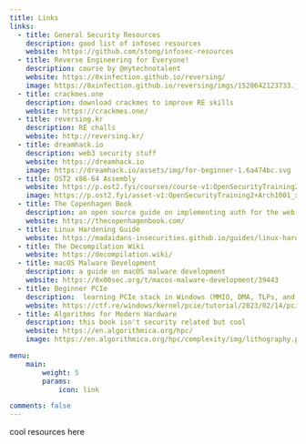 ```yaml
---
title: Links
links:
  - title: General Security Resources
    description: good list of infosec resources
    website: https://github.com/stong/infosec-resources
  - title: Reverse Engineering for Everyone!
    description: course by @mytechnotalent
    website: https://0xinfection.github.io/reversing/
    image: https://0xinfection.github.io/reversing/imgs/1520642123733.jpg
  - title: crackmes.one
    description: download crackmes to improve RE skills
    website: https://crackmes.one/
  - title: reversing.kr
    description: RE challs
    website: http://reversing.kr/
  - title: dreamhack.io
    description: web3 security stuff
    website: https://dreamhack.io
    image: https://dreamhack.io/assets/img/for-beginner-1.6a474bc.svg
  - title: OST2 x86-64 Assembly
    website: https://p.ost2.fyi/courses/course-v1:OpenSecurityTraining2+Arch1001_x86-64_Asm+2021_v1/about
    image: https://p.ost2.fyi/asset-v1:OpenSecurityTraining2+Arch1001_x86-64_Asm+2021_v1+type@asset+block@CC_ARCH1001_test.png
  - title: The Copenhagen Book
    description: an open source guide on implementing auth for the web! It covers everything, including sessions, CSRF protection, passkeys, OAuth, 2FA, email verification, and password reset
    website: https://thecopenhagenbook.com/
  - title: Linux Hardening Guide
    website: https://madaidans-insecurities.github.io/guides/linux-hardening.html
  - title: The Decompilation Wiki
    website: https://decompilation.wiki/
  - title: macOS Malware Development
    description: a guide on macOS malware development
    website: https://0x00sec.org/t/macos-malware-development/39443
  - title: Beginner PCIe
    description:  learning PCIe stack in Windows (MMIO, DMA, TLPs, and more)
    website: https://ctf.re/windows/kernel/pcie/tutorial/2023/02/14/pcie-part-1/
  - title: Algorithms for Modern Hardware
    description: this book isn't security related but cool
    website: https://en.algorithmica.org/hpc/
    image: https://en.algorithmica.org/hpc/complexity/img/lithography.png

menu:
    main:
        weight: 5
        params:
            icon: link

comments: false
---
```


cool resources here
